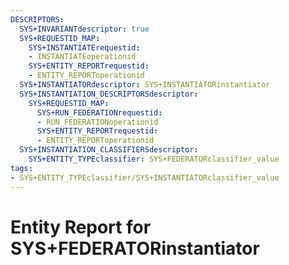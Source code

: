```yaml
---
DESCRIPTORS:
  SYS+INVARIANTdescriptor: true
  SYS+REQUESTID_MAP:
    SYS+INSTANTIATErequestid:
    - INSTANTIATEoperationid
    SYS+ENTITY_REPORTrequestid:
    - ENTITY_REPORToperationid
  SYS+INSTANTIATORdescriptor: SYS+INSTANTIATORinstantiator
  SYS+INSTANTIATION_DESCRIPTORSdescriptor:
    SYS+REQUESTID_MAP:
      SYS+RUN_FEDERATIONrequestid:
      - RUN_FEDERATIONoperationid
      SYS+ENTITY_REPORTrequestid:
      - ENTITY_REPORToperationid
  SYS+INSTANTIATION_CLASSIFIERSdescriptor:
    SYS+ENTITY_TYPEclassifier: SYS+FEDERATORclassifier_value
tags:
- SYS+ENTITY_TYPEclassifier/SYS+INSTANTIATORclassifier_value
---
```

# Entity Report for SYS+FEDERATORinstantiator

